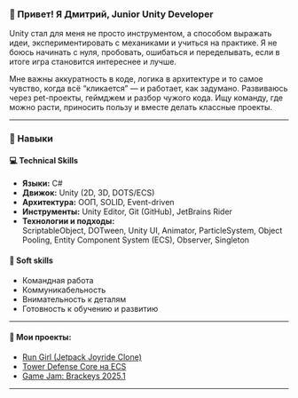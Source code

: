 ### 👋 Привет! Я Дмитрий, Junior Unity Developer

Unity стал для меня не просто инструментом, а способом выражать идеи, экспериментировать с механиками и учиться на практике. Я не боюсь начинать с нуля, пробовать, ошибаться и переделывать, если в итоге игра становится интереснее и лучше.

Мне важны аккуратность в коде, логика в архитектуре и то самое чувство, когда всё “кликается” — и работает, как задумано. Развиваюсь через pet-проекты, геймджем и разбор чужого кода. Ищу команду, где можно расти, приносить пользу и вместе делать классные проекты.

---

### 🧠 Навыки

#### 💻 Technical Skills

- **Языки:** C#
- **Движок:** Unity (2D, 3D, DOTS/ECS)
- **Архитектура:** ООП, SOLID, Event-driven
- **Инструменты:** Unity Editor, Git (GitHub), JetBrains Rider
- **Технологии и подходы:**  
  ScriptableObject, DOTween, Unity UI, Animator, ParticleSystem, Object Pooling, Entity Component System (ECS), Observer, Singleton

#### 🤝 Soft skills

- Командная работа  
- Коммуникабельность  
- Внимательность к деталям  
- Готовность к обучению и развитию

---

#### 📌 Мои проекты:
- [Run Girl (Jetpack Joyride Clone)](https://github.com/SweetJS64/unity-run-girl)  
- [Tower Defense Core на ECS](https://github.com/SweetJS64/untity-td-core)  
- [Game Jam: Brackeys 2025.1](https://itch.io/jam/brackeys-13/rate/3349683)

---





<!--
**SweetJS64/SweetJS64** is a ✨ _special_ ✨ repository because its `README.md` (this file) appears on your GitHub profile.

Here are some ideas to get you started:

- 🔭 I’m currently working on ...
- 🌱 I’m currently learning ...
- 👯 I’m looking to collaborate on ...
- 🤔 I’m looking for help with ...
- 💬 Ask me about ...
- 📫 How to reach me: ...
- 😄 Pronouns: ...
- ⚡ Fun fact: ...
-->
